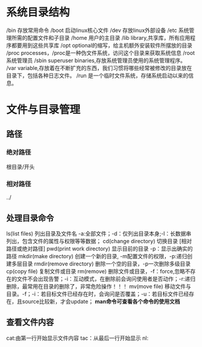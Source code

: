 # 系统目录结构
/bin 存放常用命令
/boot 启动linux核心文件
/dev 存放linux外部设备
/etc 系统管理所需的配置文件和子目录
/home 用户的主目录
/lib library,共享库，所有应用程序都要用到这些共享库
/opt optional的缩写，给主机额外安装软件所摆放的目录
/proc processes，/proc是一种伪文件系统，访问这个目录来获取系统信息
/root 系统管理员
/sbin superuser binaries,存放系统管理员使用的系统管理程序。
/var variable,存放着在不断扩充的东西，我们习惯将哪些经常被修改的目录放在目录下，包括各种日志文件。
/run 是一个临时文件系统，存储系统启动以来的信息。
# 文件与目录管理
## 路径
### 绝对路径
根目录/开头
### 相对路径
../
## 处理目录命令
ls(list files) 列出目录及文件名 -a:全部文件；-d：仅列出目录本身;-l：长数据串列出，包含文件的属性与权限等等数据；
cd(change directory) 切换目录 [相对路径或绝对路径]
pwd(print work directory) 显示目前的目录 -p：显示出确实的路径
mkdir(make directory) 创建一个新的目录, -m配置文件的权限，-p:递归创建多层目录
rmdir(remove directory) 删除一个空的目录，-p一次删除多级目录
cp(copy file) 复制文件或目录
rm(remove) 删除文件或目录，-f：force,忽略不存在的文件不会出现告警；-i：互动模式，在删除前会询问使用者是否动作；-r:递归删除，最常用在目录的删除了，非常危险操作！！！
mv(move file) 移动文件与目录。-f；-i：若目标文件已经存在时，会询问是否覆盖；-u：若目标文件已经存在，且source比较新，才会update；
**man命令可查看各个命令的使用文档**
## 查看文件内容
cat:由第一行开始显示文件内容
tac：从最后一行开始显示
nl:
